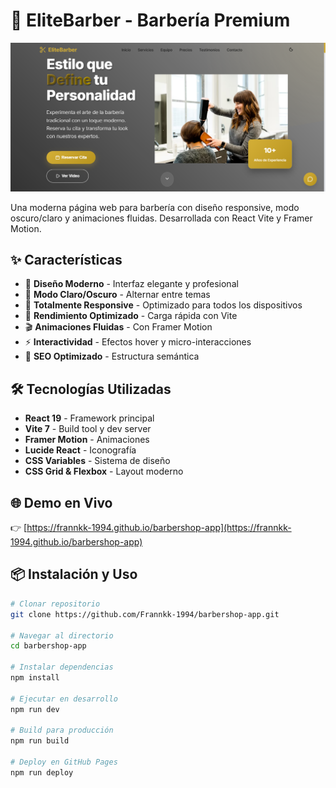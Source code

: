 # 🧔 EliteBarber - Barbería Premium

![EliteBarber Hero](./img/screenshot.png)

Una moderna página web para barbería con diseño responsive, modo oscuro/claro y animaciones fluidas. Desarrollada con React Vite y Framer Motion.

## ✨ Características

- 🎨 **Diseño Moderno** - Interfaz elegante y profesional
- 🌙 **Modo Claro/Oscuro** - Alternar entre temas
- 📱 **Totalmente Responsive** - Optimizado para todos los dispositivos
- 🚀 **Rendimiento Optimizado** - Carga rápida con Vite
- 🎬 **Animaciones Fluidas** - Con Framer Motion
- ⚡ **Interactividad** - Efectos hover y micro-interacciones
- 🎯 **SEO Optimizado** - Estructura semántica

## 🛠️ Tecnologías Utilizadas

- **React 19** - Framework principal
- **Vite 7** - Build tool y dev server
- **Framer Motion** - Animaciones
- **Lucide React** - Iconografía
- **CSS Variables** - Sistema de diseño
- **CSS Grid & Flexbox** - Layout moderno

## 🌐 Demo en Vivo

👉 [https://frannkk-1994.github.io/barbershop-app](https://frannkk-1994.github.io/barbershop-app)

## 📦 Instalación y Uso

```bash
# Clonar repositorio
git clone https://github.com/Frannkk-1994/barbershop-app.git

# Navegar al directorio
cd barbershop-app

# Instalar dependencias
npm install

# Ejecutar en desarrollo
npm run dev

# Build para producción
npm run build

# Deploy en GitHub Pages
npm run deploy